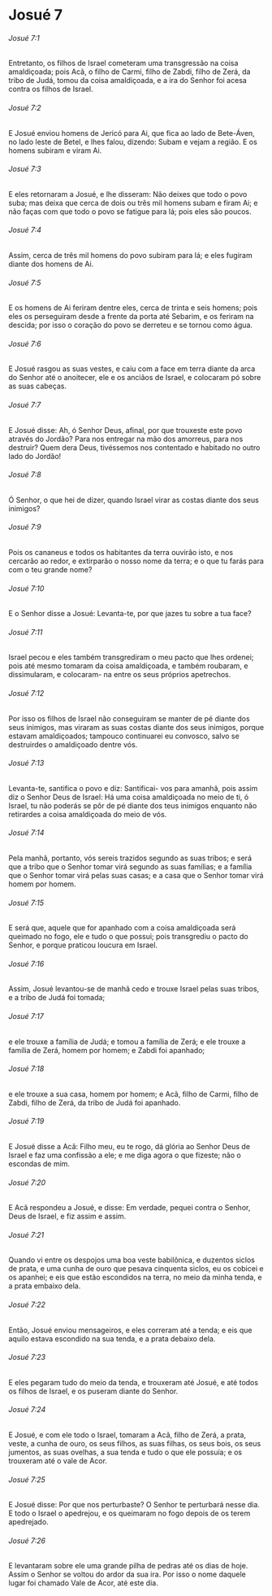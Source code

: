 # Josué 7

###### Josué 7:1

Entretanto, os filhos de Israel cometeram uma transgressão na coisa amaldiçoada; pois Acã, o filho de Carmi, filho de Zabdi, filho de Zerá, da tribo de Judá, tomou da coisa amaldiçoada, e a ira do Senhor foi acesa contra os filhos de Israel.

###### Josué 7:2

E Josué enviou homens de Jericó para Ai, que fica ao lado de Bete-Áven, no lado leste de Betel, e lhes falou, dizendo: Subam e vejam a região. E os homens subiram e viram Ai.

###### Josué 7:3

E eles retornaram a Josué, e lhe disseram: Não deixes que todo o povo suba; mas deixa que cerca de dois ou três mil homens subam e firam Ai; e não faças com que todo o povo se fatigue para lá; pois eles são poucos.

###### Josué 7:4

Assim, cerca de três mil homens do povo subiram para lá; e eles fugiram diante dos homens de Ai.

###### Josué 7:5

E os homens de Ai feriram dentre eles, cerca de trinta e seis homens; pois eles os perseguiram desde a frente da porta até Sebarim, e os feriram na descida; por isso o coração do povo se derreteu e se tornou como água.

###### Josué 7:6

E Josué rasgou as suas vestes, e caiu com a face em terra diante da arca do Senhor até o anoitecer, ele e os anciãos de Israel, e colocaram pó sobre as suas cabeças.

###### Josué 7:7

E Josué disse: Ah, ó Senhor Deus, afinal, por que trouxeste este povo através do Jordão? Para nos entregar na mão dos amorreus, para nos destruir? Quem dera Deus, tivéssemos nos contentado e habitado no outro lado do Jordão!

###### Josué 7:8

Ó Senhor, o que hei de dizer, quando Israel virar as costas diante dos seus inimigos?

###### Josué 7:9

Pois os cananeus e todos os habitantes da terra ouvirão isto, e nos cercarão ao redor, e extirparão o nosso nome da terra; e o que tu farás para com o teu grande nome?

###### Josué 7:10

E o Senhor disse a Josué: Levanta-te, por que jazes tu sobre a tua face?

###### Josué 7:11

Israel pecou e eles também transgrediram o meu pacto que lhes ordenei; pois até mesmo tomaram da coisa amaldiçoada, e também roubaram, e dissimularam, e colocaram- na entre os seus próprios apetrechos.

###### Josué 7:12

Por isso os filhos de Israel não conseguiram se manter de pé diante dos seus inimigos, mas viraram as suas costas diante dos seus inimigos, porque estavam amaldiçoados; tampouco continuarei eu convosco, salvo se destruirdes o amaldiçoado dentre vós.

###### Josué 7:13

Levanta-te, santifica o povo e diz: Santificai- vos para amanhã, pois assim diz o Senhor Deus de Israel: Há uma coisa amaldiçoada no meio de ti, ó Israel, tu não poderás se pôr de pé diante dos teus inimigos enquanto não retirardes a coisa amaldiçoada do meio de vós.

###### Josué 7:14

Pela manhã, portanto, vós sereis trazidos segundo as suas tribos; e será que a tribo que o Senhor tomar virá segundo as suas famílias; e a família que o Senhor tomar virá pelas suas casas; e a casa que o Senhor tomar virá homem por homem.

###### Josué 7:15

E será que, aquele que for apanhado com a coisa amaldiçoada será queimado no fogo, ele e tudo o que possui; pois transgrediu o pacto do Senhor, e porque praticou loucura em Israel.

###### Josué 7:16

Assim, Josué levantou-se de manhã cedo e trouxe Israel pelas suas tribos, e a tribo de Judá foi tomada;

###### Josué 7:17

e ele trouxe a família de Judá; e tomou a família de Zerá; e ele trouxe a família de Zerá, homem por homem; e Zabdi foi apanhado;

###### Josué 7:18

e ele trouxe a sua casa, homem por homem; e Acã, filho de Carmi, filho de Zabdi, filho de Zerá, da tribo de Judá foi apanhado.

###### Josué 7:19

E Josué disse a Acã: Filho meu, eu te rogo, dá glória ao Senhor Deus de Israel e faz uma confissão a ele; e me diga agora o que fizeste; não o escondas de mim.

###### Josué 7:20

E Acã respondeu a Josué, e disse: Em verdade, pequei contra o Senhor, Deus de Israel, e fiz assim e assim.

###### Josué 7:21

Quando vi entre os despojos uma boa veste babilônica, e duzentos siclos de prata, e uma cunha de ouro que pesava cinquenta siclos, eu os cobicei e os apanhei; e eis que estão escondidos na terra, no meio da minha tenda, e a prata embaixo dela.

###### Josué 7:22

Então, Josué enviou mensageiros, e eles correram até a tenda; e eis que aquilo estava escondido na sua tenda, e a prata debaixo dela.

###### Josué 7:23

E eles pegaram tudo do meio da tenda, e trouxeram até Josué, e até todos os filhos de Israel, e os puseram diante do Senhor.

###### Josué 7:24

E Josué, e com ele todo o Israel, tomaram a Acã, filho de Zerá, a prata, veste, a cunha de ouro, os seus filhos, as suas filhas, os seus bois, os seus jumentos, as suas ovelhas, a sua tenda e tudo o que ele possuía; e os trouxeram até o vale de Acor.

###### Josué 7:25

E Josué disse: Por que nos perturbaste? O Senhor te perturbará nesse dia. E todo o Israel o apedrejou, e os queimaram no fogo depois de os terem apedrejado.

###### Josué 7:26

E levantaram sobre ele uma grande pilha de pedras até os dias de hoje. Assim o Senhor se voltou do ardor da sua ira. Por isso o nome daquele lugar foi chamado Vale de Acor, até este dia.

